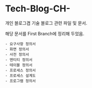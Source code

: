 # Tech-Blog-CH-
개인 블로그겸 기술 블로그 관련 파일 및 문서.

해당 문서를 First Branch에 정리해 두었음.

    - 요구사항 정의서
    - 화면 정의서
    - 사전 정의서
    - 엔티티 정의서
    - 테이블 정의서
    - 프로세스 정의서
    - 프로세스 설계도
    - 프로그램 정의서
